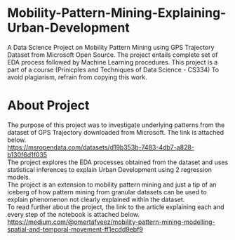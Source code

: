 # Mobility-Pattern-Mining-Explaining-Urban-Development
A Data Science Project on Mobility Pattern Mining using GPS Trajectory Dataset from Microsoft Open Source. The project entails complete set of EDA process followed by Machine Learning procedures.
This project is a part of a course (Prinicples and Techniques of Data Science - CS334)
To avoid plagiarism, refrain from copying this work.

# About Project
The purpose of this project was to investigate underlying patterns from the dataset of GPS Trajectory downloaded from Microsoft. 
The link is attached below.
<br>
https://msropendata.com/datasets/d19b353b-7483-4db7-a828-b130f6d1f035
<br>
The project explores the EDA processes obtained from the dataset and uses statistical inferences to explain Urban Development using 2 regression models.
<br>
The project is an extension to mobility pattern mining and just a tip of an iceberg of how pattern mining from granular datasets can be used to explain phenomenon not clearly explained within the dataset.
<br>
To read further about the project, the link to the article explaining each and every step of the notebook is attached below.
<br>
https://medium.com/@omertafveez/mobility-pattern-mining-modelling-spatial-and-temporal-movement-ff1ecdd9ebf9
